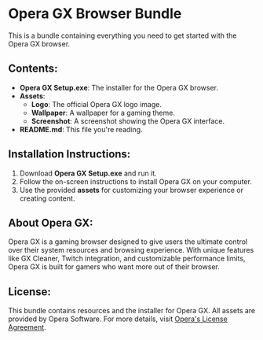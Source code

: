 # Opera GX Browser Bundle

This is a bundle containing everything you need to get started with the Opera GX browser.

## Contents:
- **Opera GX Setup.exe**: The installer for the Opera GX browser.
- **Assets**:
  - **Logo**: The official Opera GX logo image.
  - **Wallpaper**: A wallpaper for a gaming theme.
  - **Screenshot**: A screenshot showing the Opera GX interface.
- **README.md**: This file you're reading.

## Installation Instructions:
1. Download **Opera GX Setup.exe** and run it.
2. Follow the on-screen instructions to install Opera GX on your computer.
3. Use the provided **assets** for customizing your browser experience or creating content.

## About Opera GX:
Opera GX is a gaming browser designed to give users the ultimate control over their system resources and browsing experience. With unique features like GX Cleaner, Twitch integration, and customizable performance limits, Opera GX is built for gamers who want more out of their browser.

## License:
This bundle contains resources and the installer for Opera GX. All assets are provided by Opera Software. For more details, visit [Opera's License Agreement](https://www.opera.com/eula).
